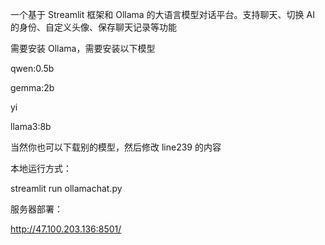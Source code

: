 一个基于 Streamlit 框架和 Ollama 的大语言模型对话平台。支持聊天、切换 AI 的身份、自定义头像、保存聊天记录等功能

需要安装 Ollama，需要安装以下模型

qwen:0.5b

gemma:2b

yi

llama3:8b

当然你也可以下载别的模型，然后修改 line239 的内容

本地运行方式：

streamlit run ollamachat.py

服务器部署：

http://47.100.203.136:8501/
